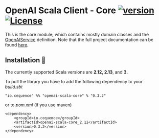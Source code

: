 # OpenAI Scala Client - Core [![version](https://img.shields.io/badge/version-0.3.2-green.svg)](https://cequence.io) [![License](https://img.shields.io/badge/License-MIT-lightgrey.svg)](https://opensource.org/licenses/MIT)

This is the core module, which contains mostly domain classes and the [OpenAIService](./src/main/scala/io/cequence/openaiscala/service/OpenAIService.scala) definition.
Note that the full project documentation can be found [here](../README.md).

## Installation 🚀

The currently supported Scala versions are **2.12, 2.13**, and **3**.

To pull the library you have to add the following dependency to your *build.sbt*

```
"io.cequence" %% "openai-scala-core" % "0.3.2"
```

or to *pom.xml* (if you use maven)

```
<dependency>
    <groupId>io.cequence</groupId>
    <artifactId>openai-scala-core_2.12</artifactId>
    <version>0.3.2</version>
</dependency>
```
